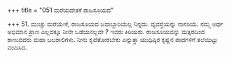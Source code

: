 +++
title = "051 ಮರೆಯದೇತಕೆ ರಾಜಸೂಯದ"

+++
51. ಮುಚ್ಚು ಮರೆಯೇಕೆ, ರಾಜಸೂಯದ ಜವಾಬ್ದಾರಿಯೆಲ್ಲ ನಿನ್ನದು. ವ್ಯವಸ್ಥೆಯನ್ನು ನಾನರಿಯೆ. ನಮ್ಮ ಅರ್ಥ ಅಭಿಮಾನ ಪ್ರಾಣ ಎಲ್ಲದಕ್ಕೂ ನೀನೇ ಒಡೆಯನಲ್ಲವೇ ? ಇವರು ಕಿರಿಯರು. ರಾಜಸೂಯವನ್ನು ಮತ್ಸರದಿಂದ ಕಾಣುವವರು ಮಹಾ ಬಲಶಾಲಿಗಳು. ನೀನು ಕೃಪೆತೋರಬೇಕು ಎನ್ನುತ್ತಾ ಯುಧಿಷ್ಠಿರ ಕೃಷ್ಣನ ಪಾದಗಳಿಗೆ ತಲೆಯಿಟ್ಟು ವಂದಿಸಿದ.